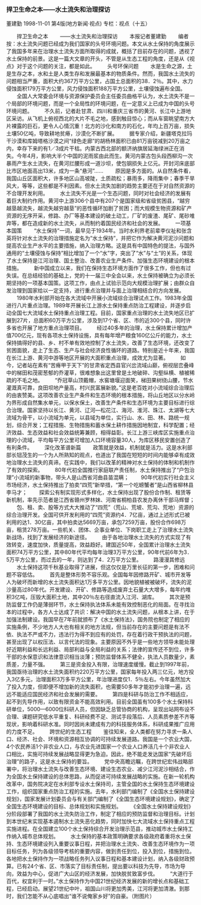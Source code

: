 ### 捍卫生命之本——水土流失和治理探访
董建勤
1998-11-01
第4版(地方新闻·视点)
专栏：视点（十五）

　　捍卫生命之本
　　——水土流失和治理探访
　　本报记者董建勤
　　编者按：水土流失问题已经成为我们国家的头号环境问题。本文从水土保持的角度展示了我国多年来在治理水土流失方面所取得的成就，概括了目前存在的问题，透视了水土保持的前景。这是一篇大文章的开头，不管是从生态工程的角度，还是从《视点》对于这个问题的关注，都是如此。
　　头号环保问题
　　水是生命之源，土是生存之本，水和土是人类生存和发展最基本的物质条件。然而，我国水土流失的问题相当严重，面积大约367万平方公里，占国土总面积的38．2％。其中，水力侵蚀面积179万平方公里，风力侵蚀面积188万平方公里，土壤侵蚀遍布全国。
　　全国人大常委会环境与资源保护委员会主任委员曲格平认为，水土流失不是一个局部的环境问题，而是一个全局性的环境问题，在一定意义上已成为中国的头号环境问题。
　　不久前，记者赴甘肃、四川和重庆三省市的黄河、长江中上游地区采访。从飞机上俯视西北的大片不毛之地，感到触目惊心；而从车窗眺望南方大片裸露的巨石，更令人心情沉重！北方的沙化和南方的石化，年均上百万亩，损失土壤50亿吨，导致耕地贫瘠，沙漠化不断扩展。
　　据专家介绍，新疆塔克拉玛干沙漠和库姆塔格沙漠之间“绿色走廊”的胡杨林面积已由81万亩锐减到20万亩之内，幸存下来的有1／3成片干枯。内蒙古西北部的额济纳旗居延海绿洲正在消失。今年4月，影响大半个中国的泥雨浆由此而生。黄河内蒙古包头段西柳沟一次暴雨产生水土流失，在黄河拦腰形成一道沙坝，使包钢损失上亿元。开封河床底部比市区地面高出13米，成为一条“悬河”……
　　原因是多方面的。从自然条件看，我国山丘区面积大，许多地区山高坡陡，土质疏松；暴雨多，降雨集中；春季干旱风大，等等，这些都是不利因素。但水土流失加剧的趋势主要还在于对自然资源的不合理开发利用。
　　水土流失不光是一个生态问题，同时对社会经济的发展有着巨大制约作用。黄河中上游306个县中有207个是国家级和省级贫困县，“越穷越垦越流失，越流失越穷越垦”的恶性循环加剧了贫困；而大规模生物资源和矿产资源的无序开采，修路、办厂等基本建设的破土动工，厂矿的废渣、尾矿、尾砂堆弃等，都在造成新的水土流失，从而制约着国民经济和社会的发展。
　　一项基本国策
　　“水土保持”一词，最早见于1934年。当时水利界老前辈李仪祉和张含英将针对水土流失的治理措施定名为“水土保持”，并把它作为解决黄河泥沙问题和提高农业生产水平的主要措施，纳入治理方略。这是具有中国特色的提法，与国外通用的“土壤侵蚀与保持”相比增加了一个“水”字，突出了“水”与“土”的关系，体现了水土保持是江河治理、国土整治、改善农业生产条件、加强生态环境建设的根本措施。
　　新中国成立以来，我们在保持生态环境方面作了很多工作，但也有过失误。在总结经验的基础上，党的十一届三中全会以来，水土保持被确立为必须长期坚持的一项基本国策。这项工作，由点上试验示范向大规模治理扩展；由群众自发治理到国家给以一定支持，进行重点治理并与面上治理相结合的方向发展。
　　1980年水利部开始在各大流域中开展小流域综合治理试点工作。1983年全国进行八片重点治理。1989年开展长江上游水土保持重点防治工程建设，并逐步启动全国七大流域水土保持重点治理工程。目前，国家重点治理的水土流失地区已扩展到27片，总面积60万平方公里，涉及到17个省、区、市的近300个县，同时许多省也开展了地方重点治理项目。
　　经过40多年的治理，水土保持累计增加产值700亿元，现有各项水土保持设施，具有每年增产粮食160亿公斤的能力，水土保持搞得好的县、乡、村不单有效地控制了水土流失，改善了生态环境，还改变了贫困面貌，走上了生态、生产与社会经济良性循环的道路。特别是近十年来，我国在长江上游、黄河中游等地区开展的大面积重点治理，成效尤为显著。
　　如今，记者站在素有“苦瘠甲于天下”的甘肃省定西县官兴岔流域山巅，俯视层峦叠峰中的梯田和茂密葱郁的乔灌草，很难想象出这里曾是土地破碎、沟壑纵横、植被稀疏的不毛之地。
　　“乔冠草山顶戴帽，水窖塘堰迎面笑，梯田果树绕山腰，节水灌溉真可靠，良田坝地产量高，村兴民富展新貌。”这是老百姓对小流域综合治理后的由衷赞美。这项改善农业生产条件和生态环境的根本措施，将山丘地区以分水岭为界形成自然集水单元，以保水保土，改善生产条件和生态环境为主要目标进行综合治理。国家坚持以长江、黄河、辽河—松花江、海河、淮河、珠江、太湖等七大流域为骨干，以小流域为单元，以县域为单位，实行山、水、田、林、路统一规划，综合开发；工程措施、生物措施和蓄水保土耕作措施因地制宜，科学配置；经济效益、生态效益和社会效益统筹兼顾，相得益彰。长江上游三峡库区实施重点治理的小流域，平均每平方公里可增加人口环境容量30人，为库区移民安置创造了有利条件。
　　深化改革谱新篇
　　政策就是效益，机制就是活力。这是水利部部长钮茂生的一个为人所熟知的观点，也道出了我国在短短的时间内能够卓有成效地治理水土流失的真谛。在实践中，我们以改革的精神对水土保持的体制和机制作了有效的探索。
　　80年代初全国推行家庭联产责任制，水土保持推出了“户包治理”小流域的新事物，带头人是山西省河曲县苗混瞒；
　　90年代初实行社会主义市场经济，水土保持推出了拍卖“四荒”新举措，“第一个吃螃蟹者”是山西省柳林县李马才；
　　探索公有制实现形式多样化，水土保持出现了股份合作制、租赁等新机制，率先示范者是江西省赣州罗林妹、河南省桐柏县农发办离休干部马辉督；
　　包、租、卖、股等方式大大推动了“四荒”（荒山、荒坡、荒沟、荒地）资源的综合治理开发。全国可供开发利用的“四荒”资源约4．7亿亩，通过上述形式已被利用的达1．30亿亩，其中拍卖达5669万亩，承包7259万亩，股份合作698万亩，租赁278万亩。一些机关、团体、企事业单位、下岗职工走上了治理水土流失新战场，找到了发展经济的新途径。
　　由于各地治理水土流失的方式实现了有效转变，速度加快，质量提高，效益趋好。建国近50年，全国累计治理水土流失面积74万平方公里，其中80年代平均每年治理3万平方公里，90年代前6年为3．5万平方公里，而过去的一年，则达到了4．2万平方公里。
　　路漫漫其修远
　　水土保持这项千秋基业取得了进展，但这仅仅是万里长征的第一步，困难和问题不容低估。
　　首先是整体形势不容乐观。全国每年因修路开矿、城市开发等人为破坏而新增的水土流失面积达1万多平方公里。因地貌植被被破坏，流失的泥沙量高过80年代。开发建设、开矿、修路等造成废弃土石量大大增多，每年约堆积3亿吨，压毁大面积土地，其中20％左右径直流入江河、湖库。
　　其次是预防监督工作仍是薄弱环节，水土保持执法体系未能有效控制恶化的局面。在寻找治本的过程中，各方人士达成了共识：解决中国的水土流失问题，从根本上讲，在于加强法制建设。我国早在7年前就颁布了《水土保持法》，国务院也制定了相应的实施条例，不少地方人大也有相关的地方法规，但当前存在的主要问题是有法不依、执法不严或不力，违法行为得不到应有的处罚，存在着行政干预执法的问题，甚至出现了以权压法、以言代法的现象。主要原因不外乎是一些地方领导未能处理好近期利益和长远利益、局部利益与全局利益的关系；法律的宣传还不到位，许多干部的水保意识和法律意识相当淡薄；预防监督体系不健全，执法人员数量少，素质差，力量不强。
　　第三是资金投入有限，治理速度缓慢。截止到1997年前，我国亟待治理的水土流失面积约220万平方公里，国家每年投入两三亿元，地方投入3亿多元，治理面积3万多平方公里，年治理进度仅1．5％左右。今年虽然加大了投入力度，但即便不增加新的流失面积，也需要50多年才能初步治理一遍，远远不能适应国民经济和社会发展的需要。
　　第四是科研与防治工作不相适应，起不到先导作用，以致有限资金不能高效利用。目前全国虽有100多个水土保持科研单位，5000—6000位科研人员，但因缺乏总管协商的机构，呈现出站网布设不合理、课题研究低水平重复、科研经费不足、测试手段落后、人员素质参差不齐等现状，影响着科研水准。同时因尚未建成有力的科技服务体系，科研成果推广应用的力度不足。
　　跨世纪的生态工程
　　鉴往知来，全人类都在努力寻求一条人口、经济、社会、环境和资源相互协调的可持续发展道路。我国是一个农业大国，4个农民养活1个非农业人口，与农业先进国家一个农业人口养活几十个非农业人口相比，实施可持续发展战略显得更为急迫。因此，绝不能走发达国家“先破坏后治理”的路子，这是水土保持的要旨。
　　党中央高瞻远瞩，在跨世纪宏伟战略部署中，将治理水土流失与改善生态环境、建设生态农业、减少江河泥沙相结合，作为全国水土保持建设的总体思路，从而促进可持续发展战略的实施。在新一轮机构改革中，国务院决定在水利部专设水土保持司，主管全国的水土保持生态环境建设工作，组织国家重点防治工程的实施。去年，水利部门编制了《全国水土保持建设规划》，国家发展计划委员会与有关部门编制了《全国生态环境建设规划》，确定了全国生态环境建设的目标、总体规划和实施规划。
　　《全国水土保持建设规划》分阶段部署了我国的水土流失防治工作，制定了相应的预防监督和治理目标。计划到本世纪末实现基本遏制水土流失恶化趋势，同时加快七大流域水土保持重点工程实施进程。在全国建立100个水土保持综合开发治理示范县，推动城市水土保持工作纳入城市总体规划。
　　水土保持的基本政策明确要求各级政府着重将水土保持、生态环境建设列入重要议事日程，并把治理水土流失、改善生态环境作为一项目标任务，列为各级领导考核的重要内容，做到责任到位，投入到位，措施到位。各地把水土保持作为一项战略任务列入议事日程和基本建设计划，纳入各级财政预算。已有24个省、区、市落实了目标责任制，提出要以科技为先导，市场为导向，效益为中心，促进广大山区的经济发展，加快脱贫致富步伐。
　　“大道行于百代，权宜利于一时。”水土保持作为中国21世纪经济发展的新的增长点和基础工程，已经启动。展望21世纪中叶，祖国山川将更加秀美，江河将更加清澈。到那时，我们怎能不从心底唱出“谁不说俺家乡好”的自豪。（附图片）
